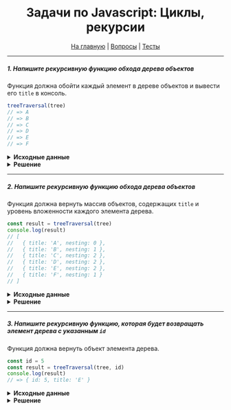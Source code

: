 <div align="center">

<h1>Задачи по Javascript: Циклы, рекурсии</h1>

<a href="https://github.com/dollaween/javascript-tasks">На главную</a> | <a href="https://github.com/dollaween/javascript-questions">Вопросы</a> | <a href="https://github.com/dollaween/javascript-tests">Тесты</a>

</div>

---

##### 1. Напишите рекурсивную функцию обхода дерева объектов
Функция должна обойти каждый элемент в дереве объектов и вывести его `title` в консоль.

```javascript
treeTraversal(tree)
// => A
// => B
// => C
// => D
// => E
// => F
```

<details><summary><b>Исходные данные</b></summary>
<p>

```javascript
const tree = {
  title: 'A',
  children: [
    {
      title: 'B',
      children: [
        {
          title: 'C'
        },
        {
          title: 'D'
        },
        {
          title: 'E'
        }
      ]
    },
    {
      title: 'F'
    }
  ]
}
```

</p>
</details>

<details><summary><b>Решение</b></summary>
<p>

```javascript
function treeTraversal(node) {
  console.log(node.title)

  if (node.children) {
    node.children.forEach((child) => {
      treeTraversal(child)
    })
  }
}

treeTraversal(tree)
```

</p>
</details>

---

##### 2. Напишите рекурсивную функцию обхода дерева объектов
Функция должна вернуть массив объектов, содержащих `title` и уровень вложенности каждого элемента дерева.

```javascript
const result = treeTraversal(tree)
console.log(result)
// [
//   { title: 'A', nesting: 0 },
//   { title: 'B', nesting: 1 },
//   { title: 'C', nesting: 2 },
//   { title: 'D', nesting: 2 },
//   { title: 'E', nesting: 2 },
//   { title: 'F', nesting: 1 }
// ]
```

<details><summary><b>Исходные данные</b></summary>
<p>

```javascript
const tree = {
  title: 'A',
  children: [
    {
      title: 'B',
      children: [
        {
          title: 'C'
        },
        {
          title: 'D'
        },
        {
          title: 'E'
        }
      ]
    },
    {
      title: 'F'
    }
  ]
}
```

</p>
</details>

<details><summary><b>Решение</b></summary>
<p>

```javascript
function treeTraversal(node, nesting = 0) {
  let output = [{ title: node.title, nesting: nesting++ }]

  if (node.children) {
    node.children.forEach((child) => {
      output = [...output, ...treeTraversal(child, nesting)]
    })
  }

  return output
}

const result = treeTraversal(tree)
console.log(result)
```

</p>
</details>

---

##### 3. Напишите рекурсивную функцию, которая будет возвращать элемент дерева с указанным `id`
Функция должна вернуть объект элемента дерева.

```javascript
const id = 5
const result = treeTraversal(tree, id)
console.log(result)
// => { id: 5, title: 'E' }
```

<details><summary><b>Исходные данные</b></summary>
<p>

```javascript
const tree = {
  id: 1,
  title: 'A',
  children: [
    {
      id: 2,
      title: 'B',
      children: [
        {
          id: 3,
          title: 'C'
        },
        {
          id: 4,
          title: 'D'
        },
        {
          id: 5,
          title: 'E'
        }
      ]
    },
    {
      id: 6,
      title: 'F'
    }
  ]
}
```

</p>
</details>

<details><summary><b>Решение</b></summary>
<p>

```javascript
function treeTraversal(node, target) {
  if (node.id === target) {
    return node
  }

  let targetNode;

  if (node.children) {
    node.children.some((child) => {
      const result = treeTraversal(child, target)
      if (result) {
        return targetNode = result
      }
    })
  }

  return targetNode
}

const result = treeTraversal(tree, 5)
console.log(result)
```

</p>
</details>
